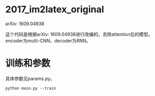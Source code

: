 # 2017_im2latex_original
arXiv: 1609.04938

这个代码是根据arXiv: 1609.04938进行改编的，去除attention后的模型。encoder为multi-CNN，decoder为RNN。

# 训练和参数 
具体参数见params.py。

```
python main.py --train
```
